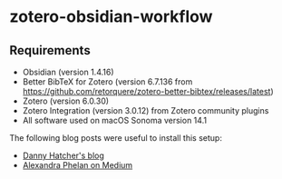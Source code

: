 # zotero-obsidian-workflow

## Requirements
- Obsidian (version 1.4.16)
- Better BibTeX for Zotero (version 6.7.136 from https://github.com/retorquere/zotero-better-bibtex/releases/latest)
- Zotero (version 6.0.30)
- Zotero Integration (version 3.0.12) from Zotero community plugins
- All software used on macOS Sonoma version 14.1

The following blog posts were useful to install this setup:
- [Danny Hatcher's blog](https://dannyhatcher.com/zotero-obsidian-integration/)
- [Alexandra Phelan on Medium](https://medium.com/@alexandraphelan/an-updated-academic-workflow-zotero-obsidian-cffef080addd)
